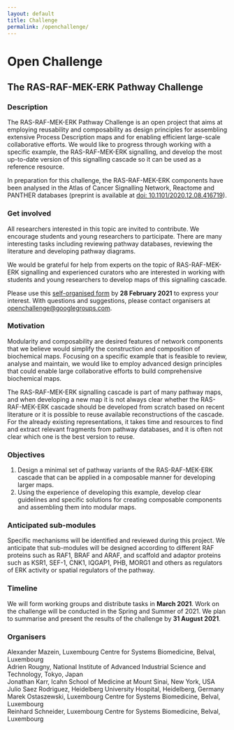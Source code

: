 ```yaml
---
layout: default
title: Challenge
permalink: /openchallenge/
---
```


# Open Challenge
## The RAS-RAF-MEK-ERK Pathway Challenge

### Description

The RAS-RAF-MEK-ERK Pathway Challenge is an open project that aims at employing reusability and composability as design principles for assembling extensive Process Description maps and for enabling efficient large-scale collaborative efforts. We would like to progress through working with a specific example, the RAS-RAF-MEK-ERK signalling, and develop the most up-to-date version of this signalling cascade so it can be used as a reference resource.  

In preparation for this challenge, the RAS-RAF-MEK-ERK components have been analysed in the Atlas of Cancer Signalling Network, Reactome and PANTHER databases (preprint is available at [doi: 10.1101/2020.12.08.416719](https://www.biorxiv.org/content/10.1101/2020.12.08.416719v1)).<!--(Mazein A, Rougny A, Karr JR, Saez Rodriguez J, Ostaszewski M, Schneider R. Reusability and composability in process description maps: RAS-RAF-MEK-ERK signalling. bioRxiv. 2020 Dec 8. [doi: 10.1101/2020.12.08.416719](https://www.biorxiv.org/content/10.1101/2020.12.08.416719v1)).-->  

<!--In preparation for this challenge, the RAS-RAF-MEK-ERK components in the following resources have been analysed: the Atlas of Cancer Signalling Network, the Ractome databases and PANTHER database (Mazein et al., 2020, [doi: 10.1101/2020.12.08.416719](https://www.biorxiv.org/content/10.1101/2020.12.08.416719v1)).-->


### Get involved

All researchers interested in this topic are invited to contribute. We encourage students and young researchers to participate. There are many interesting tasks including reviewing pathway databases, reviewing the literature and developing pathway diagrams.  

We would be grateful for help from experts on the topic of RAS-RAF-MEK-ERK signalling and experienced curators who are interested in working with students and young researchers to develop maps of this signalling cascade.  

Please use this [self-organised form](https://docs.google.com/spreadsheets/d/1cGkK4YyGWYiBE11L8dzvKeHLmmyy_LD8XOS_SYYT0VE/edit#gid=0) by **28 February 2021** to express your interest. With questions and suggestions, please contact organisers at [openchallenge@googlegroups.com](mailto:openchallenge@googlegroups.com).

### Motivation

Modularity and composability are desired features of network components that we believe would simplify the construction and composition of biochemical maps. Focusing on a specific example that is feasible to review, analyse and maintain, we would like to employ advanced design principles that could enable large collaborative efforts to build comprehensive biochemical maps.  

The RAS-RAF-MEK-ERK signalling cascade is part of many pathway maps, and when developing a new map it is not always clear whether the RAS-RAF-MEK-ERK cascade should be developed from scratch based on recent literature or it is possible to reuse available reconstructions of the cascade. For the already existing representations, it takes time and resources to find and extract relevant fragments from pathway databases, and it is often not clear which one is the best version to reuse.  

### Objectives 

<!--1. Wile assimilating available versions of the RAS-RAF-MEK-ERK pathway, design a minimal set of pathway variants that can be then applied in a composable manner for developing new maps.  
1. Using the experience of developing this example, offer clear guidelines and specific solutions for creating composable components and modularised maps that would consist of such components.  -->
1. Design a minimal set of pathway variants of the RAS-RAF-MEK-ERK cascade that can be applied in a composable manner for developing larger maps.   
1. Using the experience of developing this example, develop clear guidelines and specific solutions for creating composable components and assembling them into modular maps.  

### Anticipated sub-modules

Specific mechanisms will be identified and reviewed during this project. We anticipate that sub-modules will be designed according to different RAF proteins such as RAF1, BRAF and ARAF, and scaffold and adaptor proteins such as KSR1, SEF-1, CNK1, IQGAP1, PHB, MORG1 and others as regulators of ERK activity or spatial regulators of the pathway.

### Timeline

We will form working groups and distribute tasks in **March 2021**. Work on the challenge will be conducted in the Spring and Summer of 2021. We plan to summarise and present the results of the challenge by **31 August 2021**.

<!--### Contact
With questions and suggestions, please contact organisers at [openchallenge@googlegroups.com](mailto:openchallenge@googlegroups.com).-->

### Organisers

Alexander Mazein, Luxembourg Centre for Systems Biomedicine, Belval, Luxembourg  
Adrien Rougny, National Institute of Advanced Industrial Science and Technology, Tokyo, Japan  
Jonathan Karr, Icahn School of Medicine at Mount Sinai, New York, USA  
Julio Saez Rodriguez, Heidelberg University Hospital, Heidelberg, Germany  
Marek Ostaszewski, Luxembourg Centre for Systems Biomedicine, Belval, Luxembourg  
Reinhard Schneider, Luxembourg Centre for Systems Biomedicine, Belval, Luxembourg  

<!--### How to join the challenge 
To participate, with questions and suggestions, please contact the organisers at [openchallenge@googlegroups.com](mailto:openchallenge@googlegroups.com) by **28 February 2021**.-->

